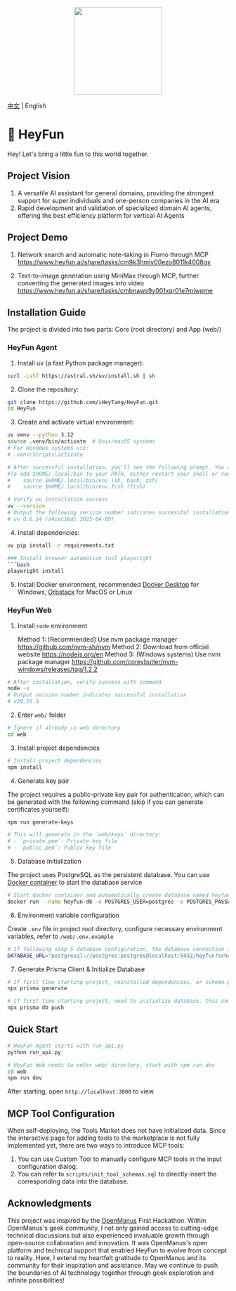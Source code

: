 <p align="center">
  <img src="assets/logo.jpg" width="200"/>
</p>

[中文](README.md) | English

# 🎉 HeyFun

Hey! Let's bring a little fun to this world together.

## Project Vision

1. A versatile AI assistant for general domains, providing the strongest support for super individuals and one-person companies in the AI era
2. Rapid development and validation of specialized domain AI agents, offering the best efficiency platform for vertical AI Agents

## Project Demo

1. Network search and automatic note-taking in Flomo through MCP
   https://www.heyfun.ai/share/tasks/cm9k3hmiv00ezo8011k4008qx

2. Text-to-image generation using MiniMax through MCP, further converting the generated images into video
   https://www.heyfun.ai/share/tasks/cmbnaws9y001xqr01e7miwpme

## Installation Guide

The project is divided into two parts: Core (root directory) and App (web/)

### HeyFun Agent

1. Install uv (a fast Python package manager):

```bash
curl -LsSf https://astral.sh/uv/install.sh | sh
```

2. Clone the repository:

```bash
git clone https://github.com/iHeyTang/HeyFun.git
cd HeyFun
```

3. Create and activate virtual environment:

```bash
uv venv --python 3.12
source .venv/bin/activate  # Unix/macOS systems
# For Windows systems use:
# .venv\Scripts\activate

# After successful installation, you'll see the following prompt. You can either restart Terminal or follow these instructions:
#To add $HOME/.local/bin to your PATH, either restart your shell or run:
#    source $HOME/.local/bin/env (sh, bash, zsh)
#    source $HOME/.local/bin/env.fish (fish)

# Verify uv installation success
uv --version
# Output the following version number indicates successful installation
# uv 0.6.14 (a4cec56dc 2025-04-09)
```

4. Install dependencies:

````bash
uv pip install -r requirements.txt

### Install browser automation tool playwright
```bash
playwright install
````

5. Install Docker environment, recommended [Docker Desktop](https://www.docker.com/products/docker-desktop/) for Windows, [Orbstack](https://orbstack.dev/download) for MacOS or Linux

### HeyFun Web

1. Install `node` environment

   Method 1: [Recommended] Use nvm package manager https://github.com/nvm-sh/nvm
   Method 2: Download from official website https://nodejs.org/en
   Method 3: (Windows systems) Use nvm package manager https://github.com/coreybutler/nvm-windows/releases/tag/1.2.2

```bash
# After installation, verify success with command
node -v
# Output version number indicates successful installation
# v20.19.0
```

2. Enter `web/` folder

```bash
# Ignore if already in web directory
cd web
```

3. Install project dependencies

```bash
# Install project dependencies
npm install
```

4. Generate key pair

The project requires a public-private key pair for authentication, which can be generated with the following command (skip if you can generate certificates yourself):

```bash
npm run generate-keys

# This will generate in the `web/keys` directory:
# - `private.pem`: Private key file
# - `public.pem`: Public key file
```

5. Database initialization

The project uses PostgreSQL as the persistent database. You can use [Docker container](https://hub.docker.com/_/postgres) to start the database service

```bash
# Start docker container and automatically create database named heyfun
docker run --name heyfun-db -e POSTGRES_USER=postgres -e POSTGRES_PASSWORD=postgres -e POSTGRES_DB=heyfun -d -p 5432:5432 postgres
```

6. Environment variable configuration

Create `.env` file in project root directory, configure necessary environment variables, refer to `/web/.env.example`

```bash
# If following step 5 database configuration, the database connection is
DATABASE_URL="postgresql://postgres:postgres@localhost:5432/heyfun?schema=public"
```

7. Generate Prisma Client & Initialize Database

```bash
# If first time starting project, reinstalled dependencies, or schema.prisma has updates, execute this command to update Prisma Client
npx prisma generate

# If first time starting project, need to initialize database, this command will automatically sync table structure into configured database
npx prisma db push
```

## Quick Start

```bash
# HeyFun Agent starts with run_api.py
python run_api.py
```

```bash
# HeyFun Web needs to enter web/ directory, start with npm run dev
cd web
npm run dev
```

After starting, open `http://localhost:3000` to view

## MCP Tool Configuration

When self-deploying, the Tools Market does not have initialized data. Since the interactive page for adding tools to the marketplace is not fully implemented yet, there are two ways to introduce MCP tools:

1. You can use Custom Tool to manually configure MCP tools in the input configuration dialog.
2. You can refer to `scripts/init_tool_schemas.sql` to directly insert the corresponding data into the database.

## Acknowledgments

This project was inspired by the [OpenManus](https://github.com/FoundationAgents/OpenManus) First Hackathon. Within OpenManus's geek community, I not only gained access to cutting-edge technical discussions but also experienced invaluable growth through open-source collaboration and innovation. It was OpenManus's open platform and technical support that enabled HeyFun to evolve from concept to reality. Here, I extend my heartfelt gratitude to OpenManus and its community for their inspiration and assistance. May we continue to push the boundaries of AI technology together through geek exploration and infinite possibilities!
